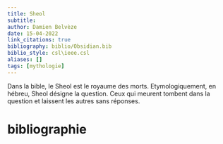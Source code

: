 ```yaml
---
title: Sheol
subtitle:
author: Damien Belvèze
date: 15-04-2022
link_citations: true
bibliography: biblio/Obsidian.bib
biblio_style: csl\ieee.csl
aliases: []
tags: [mythologie]
---
```


Dans la bible, le Sheol est le royaume des morts. Etymologiquement, en hébreu, Sheol désigne la question. Ceux qui meurent tombent dans la question et laissent les autres sans réponses.





# bibliographie

